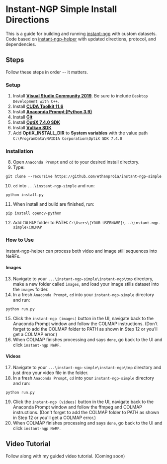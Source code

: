 # Instant-NGP Simple Install Directions
This is a guide for building and running [instant-ngp](https://github.com/NVlabs/instant-ngp) with custom datasets.
Code based on [instant-ngp-helper](https://github.com/comalnik/instant-ngp-helper) with updated directions, protocol, and dependencies.


## Steps
Follow these steps in order -- it matters.


### Setup
1. Install **[Visual Studio Community 2019](https://visualstudio.microsoft.com/vs/older-downloads/#visual-studio-2019-and-other-products)**. Be sure to include `Desktop Development with C++`.
2. Install **[CUDA Toolkit 11.6](https://developer.nvidia.com/cuda-11-6-0-download-archive?target_os=Windows&target_arch=x86_64)**
3. Install **[Anaconda Prompt (Python 3.9)](https://repo.anaconda.com/archive/Anaconda3-2022.05-Windows-x86_64.exe)**
4. Install **[Git](https://git-scm.com/download/win)**
5. Install **[OptiX 7.4.0 SDK](https://developer.nvidia.com/optix/downloads/7.4.0/win64)**
6. Install **[Vulkan SDK](https://vulkan.lunarg.com/sdk/home#windows)**
7. Add **OptiX_INSTALL_DIR** to **System variables** with the value path `C:\ProgramData\NVIDIA Corporation\OptiX SDK 7.4.0`

### Installation
8. Open `Anaconda Prompt` and `cd` to your desired install directory.
9. Type:
```
git clone --recursive https://github.com/ethanproia/instant-ngp-simple
```
10. `cd` into `...\instant-ngp-simple` and run:
```
python install.py
```
11. When install and build are finished, run:
```
pip install opencv-python
```
12. Add `COLMAP` folder to PATH: `C:\Users\[YOUR USERNAME]\...\instant-ngp-simple\COLMAP`


### How to Use
instant-ngp-helper can process both video and image still sequences into NeRFs. 

#### Images
13. Navigate to your `...\instant-ngp-simple\instant-ngp\tmp` directory, make a new folder called `images`, and load your image stills dataset into the `images` folder.
14. In a fresh `Anaconda Prompt`, `cd` into your `instant-ngp-simple` directory and run:
```
python run.py
```
15. Click the `instant-ngp (images)` button in the UI, navigate back to the Anaconda Prompt window and follow the COLMAP instructions. (Don't forget to add the COLMAP folder to PATH as shown in Step 12 or you'll get a COLMAP error.)
16. When COLMAP finishes processing and says `done`, go back to the UI and click `instant-ngp NeRF`.


#### Videos
17. Navigate to your `...\instant-ngp-simple\instant-ngp\tmp` directory and just drop your video file in the folder.
18. In a fresh `Anaconda Prompt`, `cd` into your `instant-ngp-simple` directory and run:
```
python run.py
```
19. Click the `instant-ngp (videos)` button in the UI, navigate back to the Anaconda Prompt window and follow the ffmpeg and COLMAP instructions. (Don't forget to add the COLMAP folder to PATH as shown in Step 12 or you'll get a COLMAP error.)
20. When COLMAP finishes processing and says `done`, go back to the UI and click `instant-ngp NeRF`.


## Video Tutorial
Follow along with my guided video tutorial. (Coming soon)
